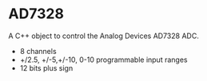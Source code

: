 AD7328
======

A C++ object to control the Analog Devices AD7328 ADC.

* 8 channels
* +/2.5, +/-5,+/-10, 0-10 programmable input ranges
* 12 bits plus sign
